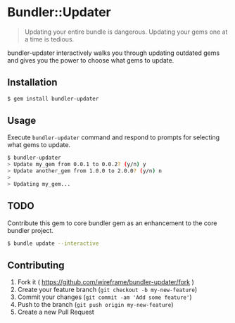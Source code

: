 # Bundler::Updater
> Updating your entire bundle is dangerous.
> Updating your gems one at a time is tedious.

bundler-updater interactively walks you through updating outdated gems
and gives you the power to choose what gems to update.

## Installation

```bash
$ gem install bundler-updater
```

## Usage

Execute `bundler-updater` command and respond to prompts for
selecting what gems to update.

```bash
$ bundler-updater
> Update my_gem from 0.0.1 to 0.0.2? (y/n) y
> Update another_gem from 1.0.0 to 2.0.0? (y/n) n
>
> Updating my_gem...
```

## TODO
Contribute this gem to core bundler gem as an enhancement to the core bundler project.

```bash
$ bundle update --interactive
```

## Contributing

1. Fork it ( https://github.com/wireframe/bundler-updater/fork )
2. Create your feature branch (`git checkout -b my-new-feature`)
3. Commit your changes (`git commit -am 'Add some feature'`)
4. Push to the branch (`git push origin my-new-feature`)
5. Create a new Pull Request
